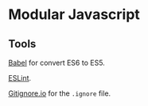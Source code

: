 # Modular Javascript

## Tools

[Babel](https://babeljs.io/) for convert ES6 to ES5.

[ESLint](http://eslint.org/).

[Gitignore.io](https://www.gitignore.io/) for the `.ignore` file.